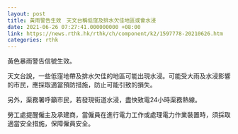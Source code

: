 ```yaml
---
layout: post
title: 黃雨警告生效　天文台稱低窪及排水欠佳地區或會水浸
date: 2021-06-26 07:27:41.000000000 +08:00
link: https://news.rthk.hk/rthk/ch/component/k2/1597778-20210626.htm
categories: rthk
---
```


黃色暴雨警告信號生效。

天文台說，一些低窪地帶及排水欠佳的地區可能出現水浸。可能受大雨及水浸影響的市民，應採取適當預防措施，防止可能引致的損失。

另外，渠務署呼籲市民，若發現街道水浸，盡快致電24小時渠務熱線。

勞工處提醒僱主及承建商，當僱員在進行電力工作或處理電力作業裝置時，須採取適當安全措施，保障僱員安全。
